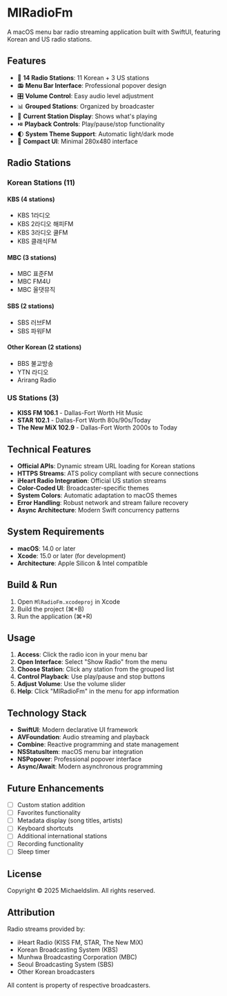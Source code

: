 # MlRadioFm

A macOS menu bar radio streaming application built with SwiftUI, featuring Korean and US radio stations.

## Features

- 🎵 **14 Radio Stations**: 11 Korean + 3 US stations
- 📻 **Menu Bar Interface**: Professional popover design
- 🎛️ **Volume Control**: Easy audio level adjustment
- 📊 **Grouped Stations**: Organized by broadcaster
- 🎯 **Current Station Display**: Shows what's playing
- ⏯️ **Playback Controls**: Play/pause/stop functionality
- 🌓 **System Theme Support**: Automatic light/dark mode
- 📱 **Compact UI**: Minimal 280x480 interface

## Radio Stations

### Korean Stations (11)

#### KBS (4 stations)
- KBS 1라디오
- KBS 2라디오 해피FM  
- KBS 3라디오 쿨FM
- KBS 클래식FM

#### MBC (3 stations)
- MBC 표준FM
- MBC FM4U
- MBC 올댓뮤직

#### SBS (2 stations)
- SBS 러브FM
- SBS 파워FM

#### Other Korean (2 stations)
- BBS 불교방송
- YTN 라디오
- Arirang Radio

### US Stations (3)
- **KISS FM 106.1** - Dallas-Fort Worth Hit Music
- **STAR 102.1** - Dallas-Fort Worth 80s/90s/Today  
- **The New MiX 102.9** - Dallas-Fort Worth 2000s to Today

## Technical Features

- **Official APIs**: Dynamic stream URL loading for Korean stations
- **HTTPS Streams**: ATS policy compliant with secure connections
- **iHeart Radio Integration**: Official US station streams
- **Color-Coded UI**: Broadcaster-specific themes
- **System Colors**: Automatic adaptation to macOS themes
- **Error Handling**: Robust network and stream failure recovery
- **Async Architecture**: Modern Swift concurrency patterns

## System Requirements

- **macOS**: 14.0 or later
- **Xcode**: 15.0 or later (for development)
- **Architecture**: Apple Silicon & Intel compatible

## Build & Run

1. Open `MlRadioFm.xcodeproj` in Xcode
2. Build the project (⌘+B)
3. Run the application (⌘+R)

## Usage

1. **Access**: Click the radio icon in your menu bar
2. **Open Interface**: Select "Show Radio" from the menu
3. **Choose Station**: Click any station from the grouped list
4. **Control Playback**: Use play/pause and stop buttons
5. **Adjust Volume**: Use the volume slider
6. **Help**: Click "MlRadioFm" in the menu for app information

## Technology Stack

- **SwiftUI**: Modern declarative UI framework
- **AVFoundation**: Audio streaming and playback
- **Combine**: Reactive programming and state management
- **NSStatusItem**: macOS menu bar integration
- **NSPopover**: Professional popover interface
- **Async/Await**: Modern asynchronous programming

## Future Enhancements

- [ ] Custom station addition
- [ ] Favorites functionality
- [ ] Metadata display (song titles, artists)
- [ ] Keyboard shortcuts
- [ ] Additional international stations
- [ ] Recording functionality
- [ ] Sleep timer

## License

Copyright © 2025 Michaeldslim. All rights reserved.

## Attribution

Radio streams provided by:
- iHeart Radio (KISS FM, STAR, The New MiX)
- Korean Broadcasting System (KBS)
- Munhwa Broadcasting Corporation (MBC)  
- Seoul Broadcasting System (SBS)
- Other Korean broadcasters

All content is property of respective broadcasters.
